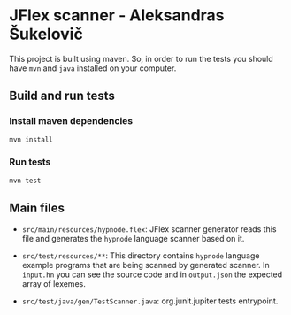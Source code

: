 # JFlex scanner - Aleksandras Šukelovič

This project is built using maven. So, in order to run the tests you should have `mvn` and `java` installed on your computer.

## Build and run tests

### Install maven dependencies

```sh
mvn install
```

### Run tests

```sh
mvn test
```

## Main files

- `src/main/resources/hypnode.flex`: JFlex scanner generator reads this file and generates the `hypnode` language scanner based on it.

- `src/test/resources/**`: This directory contains `hypnode` language example programs that are being scanned by generated scanner. In `input.hn` you can see the source code and in `output.json` the expected array of lexemes.

- `src/test/java/gen/TestScanner.java`: org.junit.jupiter tests entrypoint.
